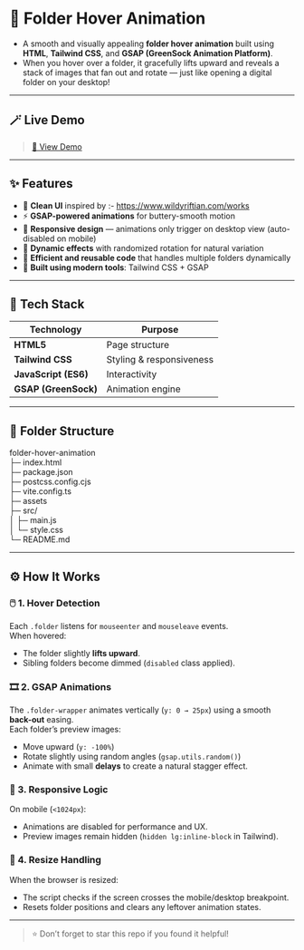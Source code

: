 # 📁 Folder Hover Animation

- A smooth and visually appealing **folder hover animation** built using **HTML**, **Tailwind CSS**, and **GSAP (GreenSock Animation Platform)**. <br>  
- When you hover over a folder, it gracefully lifts upward and reveals a stack of images that fan out and rotate — just like opening a digital folder on your desktop!

---

## 🪄 Live Demo
> [🔗 View Demo](https://folder-hover-animation.netlify.app/)

---

## ✨ Features

- 🎨 **Clean UI** inspired by :- https://www.wildyriftian.com/works  
- ⚡ **GSAP-powered animations** for buttery-smooth motion  
- 📱 **Responsive design** — animations only trigger on desktop view (auto-disabled on mobile)  
- 💫 **Dynamic effects** with randomized rotation for natural variation  
- 🧠 **Efficient and reusable code** that handles multiple folders dynamically  
- 🧩 **Built using modern tools**: Tailwind CSS + GSAP  

---

## 🧰 Tech Stack

| Technology | Purpose |
|-------------|----------|
| **HTML5** | Page structure |
| **Tailwind CSS** | Styling & responsiveness |
| **JavaScript (ES6)** | Interactivity |
| **GSAP (GreenSock)** | Animation engine |

---

## 📂 Folder Structure
folder-hover-animation <br>
├─ index.html <br>
├─ package.json <br> 
├─ postcss.config.cjs <br> 
├─ vite.config.ts <br> 
├─ assets <br>
├─ src/ <br> 
│  ├─ main.js <br> 
│  └─ style.css <br>
└─ README.md 


---

## ⚙️ How It Works

### 🖱️ 1. Hover Detection
Each `.folder` listens for `mouseenter` and `mouseleave` events.  
When hovered:
- The folder slightly **lifts upward**.
- Sibling folders become dimmed (`disabled` class applied).

### 🎞️ 2. GSAP Animations
The `.folder-wrapper` animates vertically (`y: 0 → 25px`) using a smooth **back-out** easing.  
Each folder’s preview images:
- Move upward (`y: -100%`)
- Rotate slightly using random angles (`gsap.utils.random()`)
- Animate with small **delays** to create a natural stagger effect.

### 📱 3. Responsive Logic
On mobile (`<1024px`):
- Animations are disabled for performance and UX.
- Preview images remain hidden (`hidden lg:inline-block` in Tailwind).

### 🔄 4. Resize Handling
When the browser is resized:
- The script checks if the screen crosses the mobile/desktop breakpoint.
- Resets folder positions and clears any leftover animation states.

---

> ⭐ Don’t forget to star this repo if you found it helpful!
